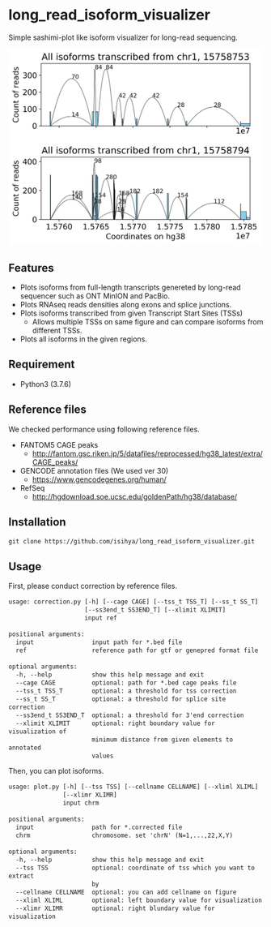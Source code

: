# long_read_isoform_visualizer
Simple sashimi-plot like isoform visualizer for long-read sequencing.

<img src="https://github.com/isihya/long_read_isoform_visualizer/blob/master/asset/TSS:15758794.png" width="500">

## Features
- Plots isoforms from full-length transcripts genereted by long-read sequencer such as ONT MinION and PacBio.
- Plots RNAseq reads densities along exons and splice junctions.
- Plots isoforms transcribed from given Transcript Start Sites (TSSs)
    - Allows multiple TSSs on same figure and can compare isoforms from different TSSs.
- Plots all isoforms in the given regions.

## Requirement

- Python3 (3.7.6) 

## Reference files
We checked performance using following reference files.

- FANTOM5 CAGE peaks
    - http://fantom.gsc.riken.jp/5/datafiles/reprocessed/hg38_latest/extra/CAGE_peaks/
- GENCODE annotation files (We used ver 30)
    - https://www.gencodegenes.org/human/
- RefSeq
    - http://hgdownload.soe.ucsc.edu/goldenPath/hg38/database/

## Installation

```
git clone https://github.com/isihya/long_read_isoform_visualizer.git
```

## Usage
First, please conduct correction by reference files.

```
usage: correction.py [-h] [--cage CAGE] [--tss_t TSS_T] [--ss_t SS_T]
                     [--ss3end_t SS3END_T] [--xlimit XLIMIT]
                     input ref

positional arguments:
  input                input path for *.bed file
  ref                  reference path for gtf or genepred format file

optional arguments:
  -h, --help           show this help message and exit
  --cage CAGE          optional: path for *.bed cage peaks file
  --tss_t TSS_T        optional: a threshold for tss correction
  --ss_t SS_T          optional: a threshold for splice site correction
  --ss3end_t SS3END_T  optional: a threshold for 3'end correction
  --xlimit XLIMIT      optional: right boundary value for visualization of
                       minimum distance from given elements to annotated
                       values
```

Then, you can plot isoforms.

```
usage: plot.py [-h] [--tss TSS] [--cellname CELLNAME] [--xliml XLIML]
               [--xlimr XLIMR]
               input chrm

positional arguments:
  input                path for *.corrected file
  chrm                 chromosome. set 'chrN' (N=1,...,22,X,Y)

optional arguments:
  -h, --help           show this help message and exit
  --tss TSS            optional: coordinate of tss which you want to extract
                       by
  --cellname CELLNAME  optional: you can add cellname on figure
  --xliml XLIML        optional: left boundary value for visualization
  --xlimr XLIMR        optional: right blundary value for visualization
```
